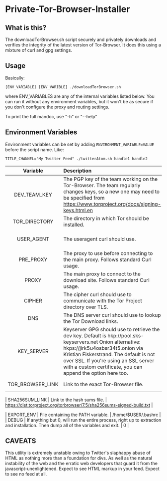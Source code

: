 # Private-Tor-Browser-Installer


## What is this?
The downloadTorBrowser.sh script securely and privately downloads and verifies the integrity of the latest version of Tor-Browser. It does this using a mixture of curl and gpg settings.

## Usage
Basically:
```
[ENV_VARIABLE] [ENV_VARIBLE] ./downloadTorBrowser.sh 
```
where ENV_VARIABLES are any of the internal variables listed below. You can run it without any environment variables, but it won't be as secure if you don't configure the proxy and routing settings.

To print the full mandoc, use "-h" or "--help"

## Environment Variables

Environment variables can be set by adding `ENVIRONMENT_VARIABLE=VALUE` before the script name. Like:

```
TITLE_CHANNEL="My Twitter Feed" ./twitterAtom.sh handle1 handle2
```
| Variable          | Description			              | Default			    |
|:-----------------:|:------------------------------------------------|:---------------------------:|
| DEV_TEAM_KEY      | The PGP key of the team working on the Tor-Browser. The team regularly changes keys, so a new one may need to be specified from https://www.torproject.org/docs/signing-keys.html.en |  0xD1483FA6C3C07136 |
| TOR_DIRECTORY     | The directory in which Tor should be installed. | ~/bin/              |
| USER_AGENT        | The useragent curl should use.	              |	Mozilla/5.0 (Windows NT 10.0; Win64; x64) AppleWebKit/537.36 (KHTML, like Gecko) Chrome/63.0.3239.132 Safari/537.36 |
| PRE_PROXY         | The proxy to use before connecting to the main proxy. Follows standard Curl usage. | |
| PROXY 	    | The main proxy to connect to the download site. Follows standard Curl usage. | |
| CIPHER	    | The cipher curl should use to communicate with the Tor Project directory over TLS. | ECDHE-RSA-AES256-GCM-SHA384 |
| DNS		    | The DNS server curl should use to lookup the Tor Download links. |   |
| KEY_SERVER	    | Keyserver GPG should use to retrieve the dev key. Default is hkp://pool.sks-keyservers.net Onion alternative: hkps://jirk5u4osbsr34t5.onion via Kristian Fiskerstrand. The default is not over SSL. If you're using an SSL server with a custom certificate, you can append the option here too. | 	    
| TOR_BROWSER_LINK  | Link to the exact Tor-Browser file.     | https://dist.torproject.org/torbrowser/7.5/tor-browser-linux64-7.5_en-US.tar.xz |

| SHA256SUM_LINK    | Link to the hash sums file.	      | https://dist.torproject.org/torbrowser/7.5/sha256sums-signed-build.txt |

| EXPORT_ENV	    | File containing the PATH variable.      | /home/$USER/.bashrc         |
| DEBUG		    | If anything but 0, will run the entire process, right up to extraction and installation. Then dump all of the variables and exit. | 0 |

## CAVEATS
This utility is extremely unstable owing to Twitter's slaphappy abuse of HTML as nothing more than a foundation for divs. As well as the natural instability of the web and the erratic web developers that guard it from the javascript-unenlightened. Expect to see HTML markup in your feed. Expect to see no feed at all. 